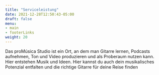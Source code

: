 ```yaml
---
title: "Serviceleistung"
date: 2021-12-28T12:50:43-05:00
draft: false
menu: 
- main
- footerLinks
weight: 20
---
```


Das proMúsica Studio ist ein Ort, an dem man Gitarre lernen, Podcasts aufnehmen, Ton und Video produzieren und als Proberaum nutzen kann. Hier entstehen Musik und Ideen. Hier kannst du auch dein musikalisches Potenzial entfalten und die richtige Gitarre für deine Reise finden